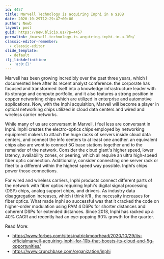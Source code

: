 ```yaml
---
id: 4457
title: Marvell Technology is acquiring Inphi in a $10B
date: 2020-10-29T12:29:47+00:00
author: Newb
layout: post
guid: https://new.blicio.us/?p=4457
permalink: /marvell-technology-is-acquiring-inphi-in-a-10b/
classic-editor-remember:
  - classic-editor
slide_template:
  - default
ilj_linkdefinition:
  - 'a:0:{}'
---
```

Marvell has been growing incredibly over the past three years, which I documented here after its recent analyst conference. the corporate has focused and transformed itself into a knowledge infrastructure leader with its storage and compute portfolio, and it also features a strong position in copper networking chips which are utilized in enterprise and automotive applications. Now, with the Inphi acquisition, Marvell will become a player in optical networking chips utilized in cloud data centers and wired and wireless carrier networks.

While many of us are conversant in Marvell, i feel less are conversant in Inphi. Inphi creates the electro-optics chips employed by networking equipment makers to attach the huge racks of servers inside cloud data centers, and connect the info centers to at least one another. an equivalent chips also are wont to connect 5G base stations together and to the remainder of the network. Consider the cloud giant's higher speed, lower latency, availability zones, or peering, which all require an ultra high-speed fiber optic connection. Additionally, consider connecting one server rack or fleet to a different within the highest speed way possible. Inphi’s chips power those connections.

For wired and wireless carriers, Inphi products connect different parts of the network with fiber optics requiring Inphi's digital signal processing (DSP) chips, analog support chips, and drivers. As industry data disaggregation increases, which i think it'll , the necessity increases for fiber optics. What made Inphi so successful was that it cracked the code on higher-order modulation using PAM 4 DSPs for shorter distances and coherent DSPs for extended distances. Since 2018, Inphi has racked up a 40% CAGR and recently had an eye-popping 90% growth for the quarter.

Read More:

  * <https://www.forbes.com/sites/patrickmoorhead/2020/10/29/its-officialmarvell-acquiring-inphi-for-10b-that-boosts-its-cloud-and-5g-opportunities/>
  * <https://www.crunchbase.com/organization/inphi>